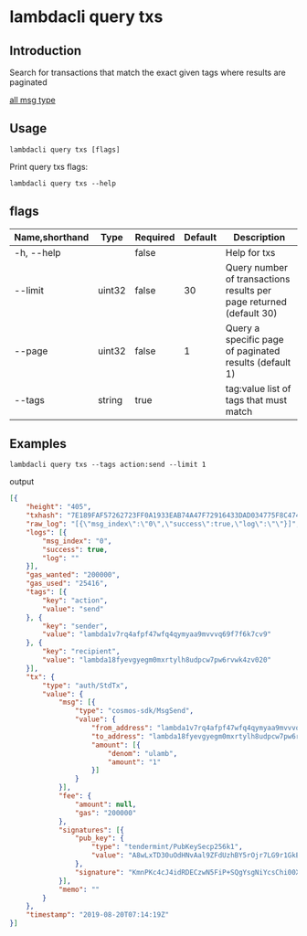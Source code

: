 # lambdacli query txs

## Introduction

Search for transactions that match the exact given tags where results are paginated

[all msg type](txs_set.md)

## Usage

```
lambdacli query txs [flags]
```

Print query txs flags:
```
lambdacli query txs --help
```

## flags

| Name,shorthand | Type   | Required | Default               | Description                                                  |
| -------------- | ------ | -------- | --------------------- | ------------------------------------------------------------ |
| -h, --help       |        | false     |                       |  Help for txs                                        |
| --limit       |  uint32      | false     |     30                  |  Query number of transactions results per page returned (default 30)                                        |
| --page       |   uint32     | false     |       1                |  Query a specific page of paginated results (default 1)                                        |
| --tags       |    string    | true     |                       |  tag:value list of tags that must match                                       |

## Examples
```
lambdacli query txs --tags action:send --limit 1
```

output

```json
[{
	"height": "405",
	"txhash": "7E189FAF57262723FF0A1933EAB74A47F72916433DAD034775F8C474350A6960",
	"raw_log": "[{\"msg_index\":\"0\",\"success\":true,\"log\":\"\"}]",
	"logs": [{
		"msg_index": "0",
		"success": true,
		"log": ""
	}],
	"gas_wanted": "200000",
	"gas_used": "25416",
	"tags": [{
		"key": "action",
		"value": "send"
	}, {
		"key": "sender",
		"value": "lambda1v7rq4afpf47wfq4qymyaa9mvvvq69f7f6k7cv9"
	}, {
		"key": "recipient",
		"value": "lambda18fyevgyegm0mxrtylh8udpcw7pw6rvwk4zv020"
	}],
	"tx": {
		"type": "auth/StdTx",
		"value": {
			"msg": [{
				"type": "cosmos-sdk/MsgSend",
				"value": {
					"from_address": "lambda1v7rq4afpf47wfq4qymyaa9mvvvq69f7f6k7cv9",
					"to_address": "lambda18fyevgyegm0mxrtylh8udpcw7pw6rvwk4zv020",
					"amount": [{
						"denom": "ulamb",
						"amount": "1"
					}]
				}
			}],
			"fee": {
				"amount": null,
				"gas": "200000"
			},
			"signatures": [{
				"pub_key": {
					"type": "tendermint/PubKeySecp256k1",
					"value": "A8wLxTD30uOdHNvAal9ZFdUzhBY5rOjr7LG9r1GkEtzX"
				},
				"signature": "KmnPKc4cJ4idRDECzwN5FiP+SQgYsgNiYcsChi00XKc/XWpZW+TuKMm6Qc7fu6HX/ZLJHsYAtYlN+S99T8N8HA=="
			}],
			"memo": ""
		}
	},
	"timestamp": "2019-08-20T07:14:19Z"
}]
```

